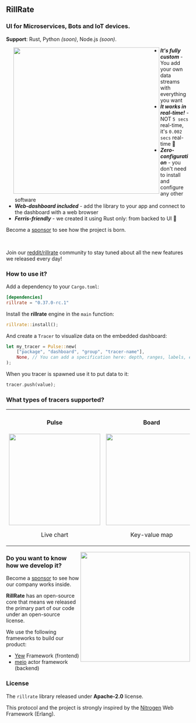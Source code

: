## RillRate

### UI for Microservices, Bots and IoT devices.

**Support**: Rust, Python _(soon)_, Node.js _(soon)_.

<img align="left" width="400px" style="margin-left: 20px;" src="https://rillrate.com/images/dashboard.png" />

- **_It's fully custom_** - You add your own data streams with everything you want
- **_It works in real-time!_** - NOT `5 secs` real-time, it's `0.002 secs` real-time 🚀
- **_Zero-configuration_** - you don't need to install and configure any other software
- **_Web-dashboard included_** - add the library to your app and connect to the dashboard with a web browser
- **_Ferris-friendly_** - we created it using Rust only: from backed to UI 🦀

Become a [sponsor][sponsor] to see how the project is born.

<br>

Join our [reddit/rillrate][reddit] community to stay tuned about all the new features we released every day!


### How to use it?

Add a dependency to your `Cargo.toml`:

```toml
[dependencies]
rillrate = "0.37.0-rc.1"
```

Install the **rillrate** engine in the `main` function:

```rust
rillrate::install();
```

And create a `Tracer` to visualize data on the embedded dashboard:

```rust
let my_tracer = Pulse::new(
    ["package", "dashboard", "group", "tracer-name"],
    None, // You can add a specification here: depth, ranges, labels, etc.
);
```

When you tracer is spawned use it to put data to it:

```rust
tracer.push(value);
```

### What types of tracers supported?

<!-- TODO: Add links to apis here -->
<table>
<tr>
    <td align="center">
        <h4>Pulse</h4>
        <img src="https://cdn.rillrate.com/github/rillrate/tracers/pulse.gif" width="250">
        <p>Live chart</p>
    </td>
    <td align="center">
        <h4>Board</h4>
        <img src="https://cdn.rillrate.com/github/rillrate/tracers/board.png" width="250">
        <p>Key-value map</p>
    </td>
    <td align="center">
        <h4>Coutner</h4>
        <img src="https://cdn.rillrate.com/github/rillrate/tracers/counter.png" width="250">
        <p>Incremental value</p>
    </td>
</tr>
</table>

<!--
#### Pulse

<table>
<tr>
<td><img src="https://media.giphy.com/media/aV6jDhD7p6KKZvvD1F/giphy.gif" width="300"></td>
<td>Real-time data. And long long long long long long long long long long long description.</td>
</tr>
</table>

#### Board

<table>
<tr>
<td><img src="https://cdn.rillrate.com/github/rillrate/tracers/board.png" width="300"></td>
<td>Real-time data. And long long long long long long long long long long long description.</td>
</tr>
</table>

<img src="" height="1px" width="100%" />
<br>
-->

<a href="https://github.com/sponsors/rillrate" target="_blank"><img align="right" width="300px" src="https://cdn.rillrate.com/github/heroic-toys/book-only.png" /></a>

### Do you want to know how we develop it?

Become a [sponsor][sponsor] to see how our company works inside.

**RillRate** has an open-source core that means we released the primary part of
our code under an open-source license.

We use the following frameworks to build our product:

- [Yew][yew] Framework (frontend)
- [meio][meio] actor framework (backend)

### License

The `rillrate` library released under **Apache-2.0** license.

This protocol and the project is strongly inspired by the [Nitrogen][nitrogen] Web Framework (Erlang).

[reddit]: https://www.reddit.com/r/rillrate/
[sponsor]: https://github.com/sponsors/rillrate
[nitrogen]: https://nitrogenproject.com/
[yew]: https://github.com/yewstack/yew
[meio]: https://github.com/rillrate/meio
